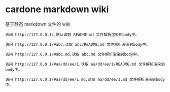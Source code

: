 # cardone markdown wiki

基于静态 markdown 文件的 wiki

```
访问 http://127.0.0.1/,默认读取 README.md 文件解析渲染到body中。

访问 http://127.0.0.1/#abc,读取 abc/README.md 文件解析渲染到body中。

访问 http://127.0.0.1/#abc.md,读取 abc.md 文件解析渲染到body中。

访问 http://127.0.0.1/#aa/dd/ee/1,读取 aa/dd/ee/1/README.md 文件解析渲染到body中。

访问 http://127.0.0.1/#aa/dd/ee/1.md,读取 aa/dd/ee/1.md 文件解析渲染到body中。
```
